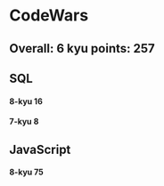 # CodeWars
##  Overall: 6 kyu	 points: 257
## SQL
#### 8-kyu	16 
#### 7-kyu	8

## JavaScript
#### 8-kyu	75
